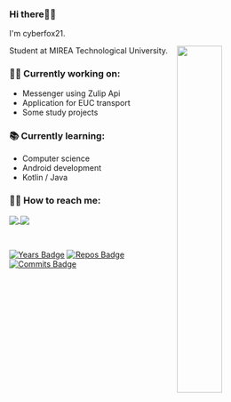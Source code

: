 ### Hi there🐱‍👤

I'm cyberfox21.

<img src="https://downloader.disk.yandex.ru/preview/ffed65d78798fd43ab7dd7a6fb2b511091013b15d4e6d2ca0bc5499bdcce4d9c/61e39c6c/8ivgqHiO0xnulZRnKUBq8UP8V5PLlHnML0UeFGiRFW6b3lAgGZ4jykYs3ToI2J3yESEF8oQXw7tea8QmkO3Y1Q%3D%3D?uid=0&filename=profile-character.png&disposition=inline&hash=&limit=0&content_type=image%2Fpng&owner_uid=0&tknv=v2&size=2048x2048" align="right" width="40%" height="auto">


Student at MIREA Technological University.


### 🐱‍💻 Currently working on:
- Messenger using Zulip Api
- Application for EUC transport
- Some study projects

### 📚 Currently learning:
- Computer science
- Android development
- Kotlin / Java

### 🐱‍🏍 How to reach me:
<p align="left">
    <a href="https://t.me/cyberfox_21">
        <img src="https://img.shields.io/badge/Telegram-2CA5E0?style=for-the-badge&logo=telegram&logoColor=white" align="center">
    </a>
    <a href="https://vk.com/cyberfox21">
        <img src = "https://img.shields.io/badge/вконтакте-%232E87FB.svg?&style=for-the-badge&logo=vk&logoColor=white" align="center">
    </a>
</p>

<br>

[![Years Badge](https://badges.pufler.dev/years/cyberfox21)](https://badges.pufler.dev) [![Repos Badge](https://badges.pufler.dev/repos/cyberfox21)](https://badges.pufler.dev) [![Commits Badge](https://badges.pufler.dev/commits/monthly/cyberfox21)](https://badges.pufler.dev)
